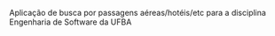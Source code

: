 Aplicação de busca por passagens aéreas/hotéis/etc para a disciplina Engenharia de Software da UFBA
